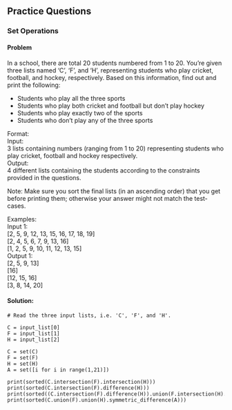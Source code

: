 ## Practice Questions

### Set Operations
#### Problem
In a school, there are total 20 students numbered from 1 to 20. You’re given three lists named ‘C’, ‘F’, and ‘H’, representing students who play cricket, football, and hockey, respectively. Based on this information, find out and print the following: 
- Students who play all the three sports
- Students who play both cricket and football but don’t play hockey
- Students who play exactly two of the sports
- Students who don’t play any of the three sports

Format: </br>
Input: </br>
3 lists containing numbers (ranging from 1 to 20) representing students who play cricket, football and hockey respectively. </br>
Output: </br>
4 different lists containing the students according to the constraints provided in the questions.

Note: Make sure you sort the final lists (in an ascending order) that you get before printing them; otherwise your answer might not match the test-cases. </br>

Examples: </br>
Input 1: </br>
[2, 5, 9, 12, 13, 15, 16, 17, 18, 19]  </br>
[2, 4, 5, 6, 7, 9, 13, 16]</br>
[1, 2, 5, 9, 10, 11, 12, 13, 15]</br>
Output 1: </br>
[2, 5, 9, 13] </br>
[16] </br> 
[12, 15, 16] </br>
[3, 8, 14, 20] </br>


#### Solution:

    # Read the three input lists, i.e. 'C', 'F', and 'H'.

    C = input_list[0]
    F = input_list[1]
    H = input_list[2]

    C = set(C)
    F = set(F)
    H = set(H)
    A = set([i for i in range(1,21)])

    print(sorted(C.intersection(F).intersection(H)))
    print(sorted(C.intersection(F).difference(H)))
    print(sorted((C.intersection(F).difference(H)).union(F.intersection(H).difference(C)).union(H.intersection(C).difference(F))))
    print(sorted(C.union(F).union(H).symmetric_difference(A)))


